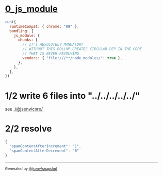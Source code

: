 # [0_js_module](../../preact_and_redux_build.test.mjs#L64)

```js
run({
  runtimeCompat: { chrome: "89" },
  bundling: {
    js_module: {
      chunks: {
        // IT's ABSOLUTELY MANDATORY
        // WITHOUT THIS ROLLUP CREATES CIRCULAR DEP IN THE CODE
        // THAT IS NEVER RESOLVING
        vendors: { "file:///**/node_modules/": true },
      },
    },
  },
})
```

# 1/2 write 6 files into "../../../../../"

see [./@jsenv/core/](./@jsenv/core/)

# 2/2 resolve

```js
{
  "spanContentAfterIncrement": "1",
  "spanContentAfterDecrement": "0"
}
```

---

<sub>
  Generated by <a href="https://github.com/jsenv/core/tree/main/packages/independent/snapshot">@jsenv/snapshot</a>
</sub>
